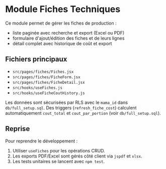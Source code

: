 # Module Fiches Techniques

Ce module permet de gérer les fiches de production :

- liste paginée avec recherche et export (Excel ou PDF)
- formulaire d'ajout/édition des fiches et de leurs lignes
- détail complet avec historique de coût et export

## Fichiers principaux
- `src/pages/fiches/Fiches.jsx`
- `src/pages/fiches/FicheForm.jsx`
- `src/pages/fiches/FicheDetail.jsx`
- `src/hooks/useFiches.js`
- `src/hooks/useFicheCoutHistory.js`

Les données sont sécurisées par RLS avec le `mama_id` dans `db/full_setup.sql`.
Des triggers (`refresh_fiche_cost`) calculent automatiquement `cout_total` et `cout_par_portion` (voir `db/full_setup.sql`).

## Reprise
Pour reprendre le développement :
1. Utiliser `useFiches` pour les opérations CRUD.
2. Les exports PDF/Excel sont gérés côté client via `jspdf` et `xlsx`.
3. Les tests unitaires se lancent avec `npm test`.
